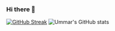 ### Hi there 👋
[![GitHub Streak](https://github-readme-streak-stats.herokuapp.com/?user=UmmarHamid&theme=dark)](https://git.io/streak-stats)
![Ummar's GitHub stats](https://github-readme-stats.vercel.app/api?username=UmmarHamid&show_icons=true&theme=dark)
<!-- [![Top Langs](https://github-readme-stats.vercel.app/api/top-langs/?username=UmmarHamid&layout=compact)](https://github.com/anuraghazra/github-readme-stats) -->
<!--
**UmmarHamid/UmmarHamid** is a ✨ _special_ ✨ repository because its `README.md` (this file) appears on your GitHub profile.

Here are some ideas to get you started:

- 🔭 I’m currently working on ...
- 🌱 I’m currently learning ...
- 👯 I’m looking to collaborate on ...
- 🤔 I’m looking for help with ...
- 💬 Ask me about ...
- 📫 How to reach me: ...
- 😄 Pronouns: ...
- ⚡ Fun fact: ...
-->
